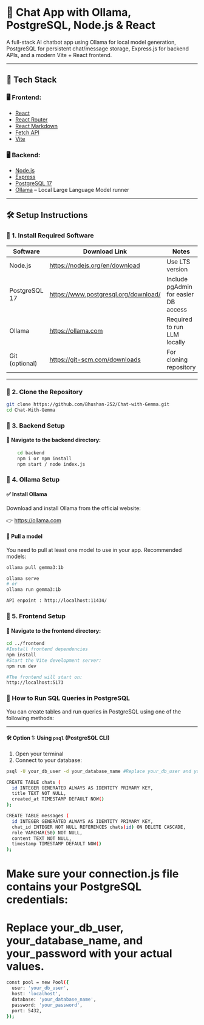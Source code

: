 # 💬 Chat App with Ollama, PostgreSQL, Node.js & React

A full-stack AI chatbot app using Ollama for local model generation, PostgreSQL for persistent chat/message storage, Express.js for backend APIs, and a modern Vite + React frontend.

---

## 🧰 Tech Stack

### 🖥️ Frontend:
- [React](https://reactjs.org/)
- [React Router](https://reactrouter.com/)
- [React Markdown](https://github.com/remarkjs/react-markdown)
- [Fetch API](https://developer.mozilla.org/en-US/docs/Web/API/Fetch_API)
- [Vite](https://vitejs.dev/)

### 🖥️ Backend:
- [Node.js](https://nodejs.org/)
- [Express](https://expressjs.com/)
- [PostgreSQL 17](https://www.postgresql.org/)
- [Ollama](https://ollama.com) – Local Large Language Model runner

---

## 🛠️ Setup Instructions

### 🔹 1. Install Required Software

| Software       | Download Link                              | Notes                                 |
|----------------|---------------------------------------------|----------------------------------------|
| Node.js        | https://nodejs.org/en/download              | Use LTS version                       |
| PostgreSQL 17  | https://www.postgresql.org/download/        | Include pgAdmin for easier DB access |
| Ollama         | https://ollama.com                          | Required to run LLM locally           |
| Git (optional) | https://git-scm.com/downloads               | For cloning repository                |

---

### 🔹 2. Clone the Repository

```bash
git clone https://github.com/Bhushan-252/Chat-with-Gemma.git
cd Chat-With-Gemma
```
### 🔹 3. Backend Setup

#### 📁 Navigate to the backend directory:

```bash
    cd backend
    npm i or npm install
    npm start / node index.js
```

### 🔹 4. Ollama Setup

#### ✅ Install Ollama

Download and install Ollama from the official website:

👉 https://ollama.com

#### 🧠 Pull a model

You need to pull at least one model to use in your app. Recommended models:

```bash
ollama pull gemma3:1b

ollama serve
# or
ollama run gemma3:1b

API enpoint : http://localhost:11434/

```
### 🔹 5. Frontend Setup

#### 📁 Navigate to the frontend directory:

```bash
cd ../frontend
#Install frontend dependencies
npm install
#Start the Vite development server:
npm run dev

#The frontend will start on: 
http://localhost:5173
```

### 🔹 How to Run SQL Queries in PostgreSQL

You can create tables and run queries in PostgreSQL using one of the following methods:

---

#### 🛠 Option 1: Using `psql` (PostgreSQL CLI)

1. Open your terminal
2. Connect to your database:

```bash
psql -U your_db_user -d your_database_name #Replace your_db_user and your_database_name with your actual credentials.

CREATE TABLE chats (
  id INTEGER GENERATED ALWAYS AS IDENTITY PRIMARY KEY,
  title TEXT NOT NULL,
  created_at TIMESTAMP DEFAULT NOW()
);

CREATE TABLE messages (
  id INTEGER GENERATED ALWAYS AS IDENTITY PRIMARY KEY,
  chat_id INTEGER NOT NULL REFERENCES chats(id) ON DELETE CASCADE,
  role VARCHAR(50) NOT NULL,
  content TEXT NOT NULL,
  timestamp TIMESTAMP DEFAULT NOW()
);
```
# Make sure your connection.js file contains your PostgreSQL credentials:
# Replace your_db_user, your_database_name, and your_password with your actual values.
```bash
const pool = new Pool({
  user: 'your_db_user',
  host: 'localhost',
  database: 'your_database_name',
  password: 'your_password',
  port: 5432,
});
